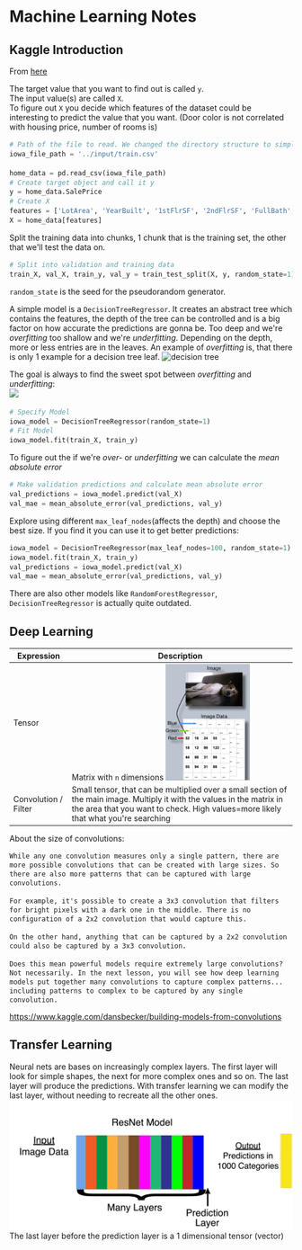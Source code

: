 # Machine Learning Notes

## Kaggle Introduction
From [here](https://www.kaggle.com/learn/intro-to-machine-learning)  

The target value that you want to find out is called `y`.  
The input value(s) are called `X`.  
To figure out `X` you decide which features of the dataset could be interesting to predict the value that you want. (Door color is not correlated with housing price, number of rooms is)
```python
# Path of the file to read. We changed the directory structure to simplify submitting to a competition
iowa_file_path = '../input/train.csv'

home_data = pd.read_csv(iowa_file_path)
# Create target object and call it y
y = home_data.SalePrice
# Create X
features = ['LotArea', 'YearBuilt', '1stFlrSF', '2ndFlrSF', 'FullBath', 'BedroomAbvGr', 'TotRmsAbvGrd']
X = home_data[features]
```

Split the training data into chunks, 1 chunk that is the training set, the other that we'll test the data on.
```python
# Split into validation and training data
train_X, val_X, train_y, val_y = train_test_split(X, y, random_state=1)
```
`random_state` is the seed for the pseudorandom generator.

A simple model is a `DecisionTreeRegressor`. It creates an abstract tree which contains the features, the depth of the tree can be controlled and is a big factor on how accurate the predictions are gonna be. Too deep and we're _overfitting_ too shallow and we're _underfitting_. Depending on the depth, more or less entries are in the leaves. An example of _overfitting_ is, that there is only 1 example for a decision tree leaf.
![decision tree](https://i.imgur.com/R3ywQsR.png)

The goal is always to find the sweet spot between _overfitting_ and _underfitting_:  
![](https://i.imgur.com/2q85n9s.png)
```python
# Specify Model
iowa_model = DecisionTreeRegressor(random_state=1)
# Fit Model
iowa_model.fit(train_X, train_y)
```
To figure out the if we're _over-_ or _underfitting_ we can calculate the _mean absolute error_
```python
# Make validation predictions and calculate mean absolute error
val_predictions = iowa_model.predict(val_X)
val_mae = mean_absolute_error(val_predictions, val_y)
```
Explore using different `max_leaf_nodes`(affects the depth) and choose the best size. If you find it you can use it to get better predictions:
```python
iowa_model = DecisionTreeRegressor(max_leaf_nodes=100, random_state=1)
iowa_model.fit(train_X, train_y)
val_predictions = iowa_model.predict(val_X)
val_mae = mean_absolute_error(val_predictions, val_y)
```

There are also other models like `RandomForestRegressor`, `DecisionTreeRegressor` is actually quite outdated.

## Deep Learning
 | Expression | Description | 
 | ---------- | ----------- | 
 | Tensor | Matrix with `n` dimensions <img src="tensor.png" width=150> | 
 | Convolution / Filter | Small tensor, that can be multiplied over a small section of the main image. Multiply it with the values in the matrix in the area that you want to check. High values=more likely that what you're searching | 

About the size of convolutions:  
```
While any one convolution measures only a single pattern, there are more possible convolutions that can be created with large sizes. So there are also more patterns that can be captured with large convolutions.

For example, it's possible to create a 3x3 convolution that filters for bright pixels with a dark one in the middle. There is no configuration of a 2x2 convolution that would capture this.

On the other hand, anything that can be captured by a 2x2 convolution could also be captured by a 3x3 convolution.

Does this mean powerful models require extremely large convolutions? Not necessarily. In the next lesson, you will see how deep learning models put together many convolutions to capture complex patterns... including patterns to complex to be captured by any single convolution.
```
https://www.kaggle.com/dansbecker/building-models-from-convolutions

## Transfer Learning
Neural nets are bases on increasingly complex layers. The first layer will look for simple shapes, the next for more complex ones and so on. The last layer will produce the predictions. With transfer learning we can modify the last layer, without needing to recreate all the other ones.
![transfer-learning-layers](transfer-learning-layers.png)
The last layer before the prediction layer is a 1 dimensional tensor (vector)

